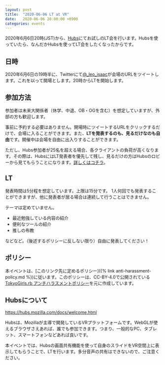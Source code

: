 ```yaml
---
layout: post
title:  "2020-06-06 LT at VR"
date:   2020-06-06 20:00:00 +0900
categories: events
---
```


2020年6月6日20時(JST)から、[Hubs](https://hubs.mozilla.com/)にてお試しのLT会を行います。Hubsを使っていたら、なんだかHubsを使ってLT会をしたくなったからです。


## 日時
2020年6月6日の19時半に、Twitterにて[@_leo_isaac](https://twitter.com/_leo_isaac)が会場のURLをツイートします。これを以って開場とします。20時からLTを開始します。


## 参加方法
参加者は未来大関係者（休学、中退、OB・OGを含む）を想定していますが、外部の方も歓迎します。

事前に予約する必要はありません。開場時にツイートするURLをクリックするだけで、会場に入ることができます。また、**LTを発表するのも、見るだけなのも自由**です。開催中は会場を自由に出入りすることができます。

ただし、Hubs参加者が25名を超える場合、各クライアントの負荷が高くなります。その際は、HubsにはLT発表者を優先して残し、見るだけの方はHubsのロビーから見てもらうことになります。[詳しくはコチラ](https://hubs.mozilla.com/docs/hubs-faq.html#what-is-the-capacity-of-a-hubs-room)。


## LT
発表時間は5分程を想定しています。上限は15分です。
1人何回でも発表することができますが、他に発表者が居る場合は連続して行うことはできません。

テーマは定めていません。

- 最近勉強している内容の紹介
- 便利なツールの紹介
- 推しの布教

などなど。（後述するポリシーに反しない限り）自由に発表してください！


## ポリシー
本イベントは、[このリンク先に定めるポリシー]({% link anti-harassment-policy.md %})に従います。このポリシーは、CC-BY-4.0で公開されている[TokyoGirls.rb アンチハラスメントポリシー](https://gist.github.com/JunichiIto/7a080f1cfb0ae27ef600c14b94a02db7)を元に作成しています。


## Hubsについて
[ https://hubs.mozilla.com/docs/welcome.html ](https://hubs.mozilla.com/docs/welcome.html)

Hubsは、Mozillaが主導で開発しているVRプラットフォームです。WebGLが使えるブラウザさえあれば、誰でも参加できます。つまり、一般的なPC、タブレット、スマートフォンなどあれば良いです。

本イベントでは、Hubsの画面共有機能を使って自身のスライドをVR空間上に表示してもらうことで、LTを行います。多分音声の共有はできないので、ご注意ください。
